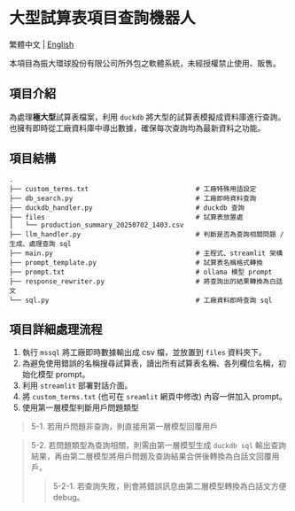 # 大型試算表項目查詢機器人

繁體中文 | [English](README.md)

本項目為振大環球股份有限公司所外包之軟體系統，未經授權禁止使用、販售。

## 項目介紹

為處理**極大型**試算表檔案，利用 `duckdb` 將大型的試算表模擬成資料庫進行查詢。也擁有即時從工廠資料庫中導出數據，確保每次查詢均為最新資料之功能。

## 項目結構
```
.
├── custom_terms.txt                           # 工廠特殊用語設定
├── db_search.py                               # 工廠即時資料查詢
├── duckdb_handler.py                          # duckdb 查詢
├── files                                      # 試算表放置處
│   └── production_summary_20250702_1403.csv
├── llm_handler.py                             # 判斷是否為查詢相關問題 / 生成、處理查詢 sql
├── main.py                                    # 主程式、streamlit 架構
├── prompt_template.py                         # 試算表名稱格式轉換
├── prompt.txt                                 # ollama 模型 prompt
├── response_rewriter.py                       # 將查詢出的結果轉換為白話文
└── sql.py                                     # 工廠資料即時查詢 sql
```
## 項目詳細處理流程
1. 執行 `mssql` 將工廠即時數據輸出成 csv 檔，並放置到 `files` 資料夾下。
2. 為避免使用錯誤的名稱搜尋試算表，讀出所有試算表名稱、各列欄位名稱，初始化模型 prompt。
3. 利用 `streamlit` 部署對話介面。
4. 將 `custom_terms.txt` (也可在 `sreamlit` 網頁中修改) 內容一併加入 prompt。
5. 使用第一層模型判斷用戶問題類型
> 5-1. 若用戶問題非查詢，則直接用第一層模型回覆用戶

> 5-2. 若問題類型為查詢相關，則需由第一層模型生成 `duckdb sql` 輸出查詢結果，再由第二層模型將用戶問題及查詢結果合併後轉換為白話文回覆用戶。
>> 5-2-1. 若查詢失敗，則會將錯誤訊息由第二層模型轉換為白話文方便 debug。

